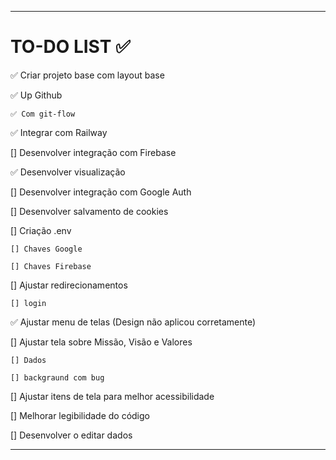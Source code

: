 -----------------------------------------------------------------

# TO-DO LIST ✅ 

✅ Criar projeto base com layout base

✅ Up Github 

    ✅ Com git-flow

✅ Integrar com Railway

[] Desenvolver integração com Firebase

✅ Desenvolver visualização

[] Desenvolver integração com Google Auth

[] Desenvolver salvamento de cookies

[] Criação .env

    [] Chaves Google

    [] Chaves Firebase

[] Ajustar redirecionamentos 

    [] login

✅ Ajustar menu de telas (Design não aplicou corretamente)

[] Ajustar tela sobre Missão, Visão e Valores
    
    [] Dados

    [] backgraund com bug

[] Ajustar itens de tela para melhor acessibilidade 

[] Melhorar legibilidade do código

[] Desenvolver o editar dados


-----------------------------------------------------------------